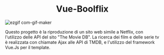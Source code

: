 <h1 align="center">Vue-Boolflix</h1>

![ezgif com-gif-maker](https://github.com/davide-bibbo93/vue-boolflix/blob/master/ezgif-2-66de28932531.gif)

Questo progetto è la riproduzione di un sito web simile a Netflix, con l'utilizzo delle API del sito "The Movie DB". La ricerca dei film e delle serie tv è realizzata con chiamate Ajax alle API di TMDB, e l'utilizzo del framework Vue.Js per il template.